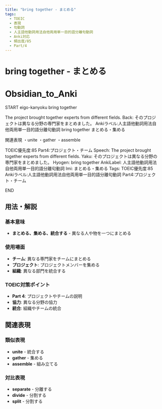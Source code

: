 ```yaml
---
title: "bring together - まとめる"
tags:
  - TOEIC
  - 表現
  - 句動詞
  - 人主語他動詞用法自他両用単一目的語分離句動詞
  - Anki対応
  - 頻出度/85
  - Part/4
---
```


# bring together - まとめる

# Obsidian_to_Anki
START
eigo-kanyoku
bring together

The project brought together experts from different fields.
Back: 
そのプロジェクトは異なる分野の専門家をまとめました。
Ankiラベル:人主語他動詞用法自他両用単一目的語分離句動詞
bring together
まとめる・集める

関連表現
・unite
・gather
・assemble

TOEIC優先度:85
Part4:プロジェクト・チーム
Speech: The project brought together experts from different fields.
Yaku: そのプロジェクトは異なる分野の専門家をまとめました。
Hyogen: bring together
AnkiLabel: 人主語他動詞用法自他両用単一目的語分離句動詞
Imi: まとめる・集める
Tags: TOEIC優先度:85 Ankiラベル:人主語他動詞用法自他両用単一目的語分離句動詞 Part4:プロジェクト・チーム
<!--ID: 1752926150152-->
END

## 用法・解説

### 基本意味
- **まとめる、集める、統合する** - 異なる人や物を一つにまとめる

### 使用場面
- **チーム**: 異なる専門家をチームにまとめる
- **プロジェクト**: プロジェクトメンバーを集める
- **組織**: 異なる部門を統合する

### TOEIC対策ポイント
- **Part 4**: プロジェクトやチームの説明
- **協力**: 異なる分野の協力
- **統合**: 組織やチームの統合

## 関連表現

### 類似表現
- **unite** - 統合する
- **gather** - 集める
- **assemble** - 組み立てる

### 対比表現
- **separate** - 分離する
- **divide** - 分割する
- **split** - 分割する 